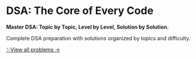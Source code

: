 # DSA: The Core of Every Code

**Master DSA: Topic by Topic, Level by Level, Solution by Solution.**

Complete DSA preparation with solutions organized by topics and difficulty.

[✨View all problems →](/Leetcode)
